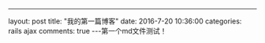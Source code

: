 ---
layout: post
 title:  "我的第一篇博客" 
date:   2016-7-20 10:36:00 
categories: rails ajax 
comments: true
---第一个md文件测试！
